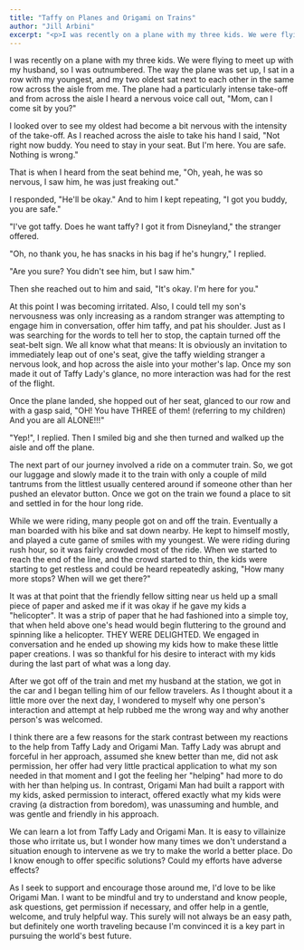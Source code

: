 ```yaml
---
title: "Taffy on Planes and Origami on Trains"
author: "Jill Arbini"
excerpt: "<p>I was recently on a plane with my three kids. We were flying to meet up with my husband, so I was outnumbered. The way the plane was set up, I sat in a row with my youngest, and my two oldest sat next to each other in the same row across the aisle from me. The plane had a particularly intense take-off and from across the aisle I heard a nervous voice call out, \"Mom, can I come sit by you?\"</p><p>I looked over to see my oldest had become a bit nervous with the intensity of the take-off. As I reached across the aisle to take his hand I said, \"Not right now buddy. You need to stay in your seat. But I'm here. You are safe. Nothing is wrong.\"</p><p>That is when I heard from the seat behind me...</p>"
---
```


I was recently on a plane with my three kids. We were flying to meet up with my husband, so I was outnumbered. The way the plane was set up, I sat in a row with my youngest, and my two oldest sat next to each other in the same row across the aisle from me. The plane had a particularly intense take-off and from across the aisle I heard a nervous voice call out, "Mom, can I come sit by you?"

I looked over to see my oldest had become a bit nervous with the intensity of the take-off. As I reached across the aisle to take his hand I said, "Not right now buddy. You need to stay in your seat. But I'm here. You are safe. Nothing is wrong."

That is when I heard from the seat behind me, "Oh, yeah, he was so nervous, I saw him, he was just freaking out."

I responded, "He'll be okay."  And to him I kept repeating, "I got you buddy, you are safe."

"I've got taffy. Does he want taffy?  I got it from Disneyland," the stranger offered.

"Oh, no thank you, he has snacks in his bag if he's hungry," I replied.

"Are you sure? You didn't see him, but I saw him."

Then she reached out to him and said, "It's okay. I'm here for you."

At this point I was becoming irritated. Also, I could tell my son's nervousness was only increasing as a random stranger was attempting to engage him in conversation, offer him taffy, and pat his shoulder. Just as I was searching for the words to tell her to stop, the captain turned off the seat-belt sign. We all know what that means:  It is obviously an invitation to immediately leap out of one's seat, give the taffy wielding stranger a nervous look, and hop across the aisle into your mother's lap. Once my son made it out of Taffy Lady's glance, no more interaction was had for the rest of the flight.

Once the plane landed, she hopped out of her seat, glanced to our row and with a gasp said, "OH! You have THREE of them! (referring to my children) And you are all ALONE!!!"

"Yep!", I replied. Then I smiled big and she then turned and walked up the aisle and off the plane.

The next part of our journey involved a ride on a commuter train. So, we got our luggage and slowly made it to the train with only a couple of mild tantrums from the littlest usually centered around if someone other than her pushed an elevator button. Once we got on the train we found a place to sit and settled in for the hour long ride.

While we were riding, many people got on and off the train. Eventually a man boarded with his bike and sat down nearby. He kept to himself mostly, and played a cute game of smiles with my youngest. We were riding during rush hour, so it was fairly crowded most of the ride. When we started to reach the end of the line, and the crowd started to thin, the kids were starting to get restless and could be heard repeatedly asking, "How many more stops? When will we get there?"

It was at that point that the friendly fellow sitting near us held up a small piece of paper and asked me if it was okay if he gave my kids a "helicopter". It was a strip of paper that he had fashioned into a simple toy, that when held above one's head would begin fluttering to the ground and spinning like a helicopter. THEY WERE DELIGHTED. We engaged in conversation and he ended up showing my kids how to make these little paper creations. I was so thankful for his desire to interact with my kids during the last part of what was a long day.

After we got off of the train and met my husband at the station, we got in the car and I began telling him of our fellow travelers. As I thought about it a little more over the next day, I wondered to myself why one person's interaction and attempt at help rubbed me the wrong way and why another person's was welcomed.

I think there are a few reasons for the stark contrast between my reactions to the help from Taffy Lady and Origami Man. Taffy Lady was abrupt and forceful in her approach, assumed she knew better than me, did not ask permission, her offer had very little practical application to what my son needed in that moment and I got the feeling her "helping" had more to do with her than helping us. In contrast, Origami Man had built a rapport with my kids, asked permission to interact, offered exactly what my kids were craving (a distraction from boredom), was unassuming and humble, and was gentle and friendly in his approach.

We can learn a lot from Taffy Lady and Origami Man. It is easy to villainize those who irritate us, but I wonder how many times we don't understand a situation enough to intervene as we try to make the world a better place. Do I know enough to offer specific solutions? Could my efforts have adverse effects?

As I seek to support and encourage those around me, I'd love to be like Origami Man. I want to be mindful and try to understand and know people, ask questions, get permission if necessary, and offer help in a gentle, welcome, and truly helpful way. This surely will not always be an easy path, but definitely one worth traveling because I'm convinced it is a key part in pursuing the world's best future.
